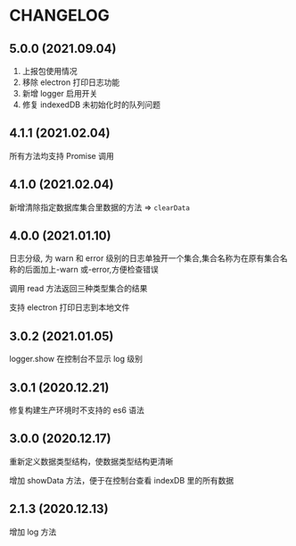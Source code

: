 # CHANGELOG

## 5.0.0 (2021.09.04)

1. 上报包使用情况
2. 移除 electron 打印日志功能
3. 新增 logger 启用开关
4. 修复 indexedDB 未初始化时的队列问题

## 4.1.1 (2021.02.04)

所有方法均支持 Promise 调用

## 4.1.0 (2021.02.04)

新增清除指定数据库集合里数据的方法 => `clearData`

## 4.0.0 (2021.01.10)

日志分级, 为 warn 和 error 级别的日志单独开一个集合,集合名称为在原有集合名称的后面加上-warn 或-error,方便检查错误

调用 read 方法返回三种类型集合的结果

支持 electron 打印日志到本地文件

## 3.0.2 (2021.01.05)

logger.show 在控制台不显示 log 级别

## 3.0.1 (2020.12.21)

修复构建生产环境时不支持的 es6 语法

## 3.0.0 (2020.12.17)

重新定义数据类型结构，使数据类型结构更清晰

增加 showData 方法，便于在控制台查看 indexDB 里的所有数据

## 2.1.3 (2020.12.13)

增加 log 方法
